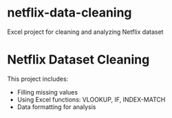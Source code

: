 # netflix-data-cleaning
Excel project for cleaning and analyzing Netflix dataset
# Netflix Dataset Cleaning
This project includes:
- Filling missing values
- Using Excel functions: VLOOKUP, IF, INDEX-MATCH
- Data formatting for analysis
